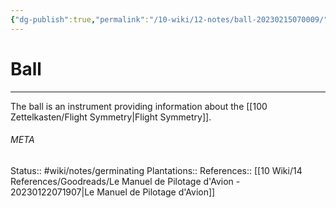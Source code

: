 ```yaml
---
{"dg-publish":true,"permalink":"/10-wiki/12-notes/ball-20230215070009/"}
---
```


# Ball
---
The ball is an instrument providing information about the [[100 Zettelkasten/Flight Symmetry\|Flight Symmetry]].



###### META
Status:: #wiki/notes/germinating 
Plantations:: 
References:: [[10 Wiki/14 References/Goodreads/Le Manuel de Pilotage d'Avion - 20230122071907\|Le Manuel de Pilotage d'Avion]]

